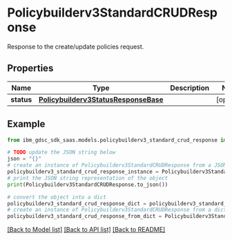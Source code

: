 # Policybuilderv3StandardCRUDResponse

Response to the create/update policies request.

## Properties

Name | Type | Description | Notes
------------ | ------------- | ------------- | -------------
**status** | [**Policybuilderv3StatusResponseBase**](Policybuilderv3StatusResponseBase.md) |  | [optional] 

## Example

```python
from ibm_gdsc_sdk_saas.models.policybuilderv3_standard_crud_response import Policybuilderv3StandardCRUDResponse

# TODO update the JSON string below
json = "{}"
# create an instance of Policybuilderv3StandardCRUDResponse from a JSON string
policybuilderv3_standard_crud_response_instance = Policybuilderv3StandardCRUDResponse.from_json(json)
# print the JSON string representation of the object
print(Policybuilderv3StandardCRUDResponse.to_json())

# convert the object into a dict
policybuilderv3_standard_crud_response_dict = policybuilderv3_standard_crud_response_instance.to_dict()
# create an instance of Policybuilderv3StandardCRUDResponse from a dict
policybuilderv3_standard_crud_response_from_dict = Policybuilderv3StandardCRUDResponse.from_dict(policybuilderv3_standard_crud_response_dict)
```
[[Back to Model list]](../README.md#documentation-for-models) [[Back to API list]](../README.md#documentation-for-api-endpoints) [[Back to README]](../README.md)


